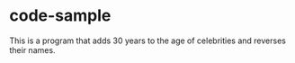 # code-sample
This is a program that adds 30 years to the age of celebrities and reverses their names.

